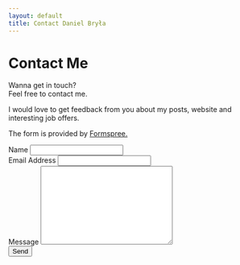 ```yaml
---
layout: default
title: Contact Daniel Bryła
---
```


<div id="contact">
  <h1 class="pageTitle">Contact Me</h1>
  <div class="contactContent">
    <p class="intro">Wanna get in touch? <br> Feel free to contact me.</p>
    <p>I would love to get feedback from you about my posts, website and interesting job offers.</p>
    <p>The form is provided by <a href="http://formspree.io/">Formspree.</a></p>
  </div>
  <form action="http://formspree.io/dan.bryla@gmail.com" method="POST">
    <label for="name">Name</label>    
    <input type="text" id="name" name="name" class="full-width"><br>
    <label for="email">Email Address</label>
    <input type="email" id="email" name="_replyto" class="full-width"><br>
    <label for="message">Message</label>
    <textarea name="message" id="message" cols="30" rows="10" class="full-width"></textarea><br>
    <input type="submit" value="Send" class="button">
  </form>
</div>

